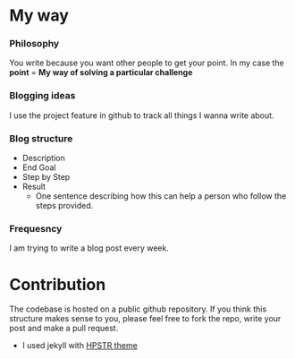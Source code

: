 # My way

### Philosophy

You write because you want other people to get your point. In my case the **point** = **My way of solving a particular challenge**

### Blogging ideas

I use the project feature in github to track all things I wanna write about.

### Blog structure

* Description
* End Goal
* Step by Step
* Result
	* One sentence describing how this can help a person who follow the steps provided.

### Frequesncy

I am trying to write a blog post every week.

# Contribution

The codebase is hosted on a public github repository. If you think this structure makes sense to you, please feel free to fork the repo, write your post and make a pull request.

* I used jekyll with [HPSTR theme](https://mademistakes.com/work/hpstr-jekyll-theme/)